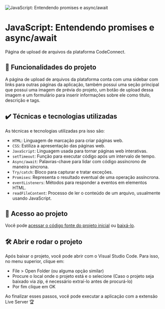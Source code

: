 
![JavaScript: Entendendo promises e async/await](https://imgur.com/t0IWtKm.png)

# JavaScript: Entendendo promises e async/await

Página de upload de arquivos da plataforma CodeConnect.

## 🔨 Funcionalidades do projeto

A página de upload de arquivos da plataforma conta com uma sidebar com links para outras páginas da aplicação, também possui uma seção principal que possui uma imagem de prévia do projeto, um botão de upload dessa imagem e um formulário para inserir informações sobre ele como titulo, descrição e tags.

## ✔️ Técnicas e tecnologias utilizadas

As técnicas e tecnologias utilizadas pra isso são:

- `HTML`: Linguagem de marcação para criar páginas web.
- `CSS`: Estiliza a apresentação das páginas web.
- `JavaScript`: Linguagem usada para tornar páginas web interativas.
- `setTimeout`: Função para executar código após um intervalo de tempo.
- `Async/await`: Palavras-chave para lidar com código assíncrono de maneira síncrona.
- `Try/catch`: Bloco para capturar e tratar exceções.
- `Promises`: Representa o resultado eventual de uma operação assíncrona.
- `eventListeners`: Métodos para responder a eventos em elementos HTML.
- `readFileContent`: Processo de ler o conteúdo de um arquivo, usualmente usando JavaScript.

## 📁 Acesso ao projeto

Você pode [acessar o código fonte do projeto inicial](https://github.com/monicahillman/3802-javascript-pra-web/tree/projeto-base) ou [baixá-lo](https://github.com/monicahillman/3802-javascript-pra-webarchive/refs/heads/projeto-base.zip).

## 🛠️ Abrir e rodar o projeto

Após baixar o projeto, você pode abrir com o Visual Studio Code. Para isso, no menu superior, clique em:

* File > Open Folder (ou alguma opção similar)
* Procure o local onde o projeto está e o selecione (Caso o projeto seja baixado via zip, é necessário extraí-lo antes de procurá-lo)
* Por fim clique em OK

Ao finalizar esses passos, você pode executar a aplicação com a extensão Live Server 🏆

